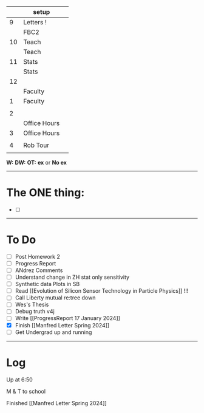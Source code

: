 
|     | setup        |     |
| --- | ------------ | --- |
| 9   | Letters !    |     |
|     | FBC2         |     |
| 10  | Teach        |     |
|     | Teach        |     |
| 11  | Stats        |     |
|     | Stats        |     |
| 12  |              |     |
|     | Faculty      |     |
| 1   | Faculty      |     |
|     |              |     |
| 2   |              |     |
|     | Office Hours |     |
| 3   | Office Hours |     |
|     |              |     |
| 4   | Rob Tour     |     |
|     |              |     |

**W:**
**DW:**
**OT:**
**ex** or **No ex**

---
# The ONE thing: 
- [ ] 

---
# To Do

- [ ] Post Homework 2
- [ ] Progress Report
- [ ] ANdrez Comments
- [ ] Understand change in ZH stat only sensitivity 
- [ ] Synthetic data Plots in SB 
- [ ] Read [[Evolution of Silicon Sensor Technology in Particle Physics]] !!!
- [ ] Call Liberty mutual re:tree down
- [ ] Wes's Thesis
- [ ] Debug truth v4j
- [ ] Write  [[ProgressReport 17 January 2024]]
- [x] Finish [[Manfred Letter Spring 2024]]
- [ ] Get Undergrad up and running

---

# Log

Up at 6:50 

M & T to school

Finished [[Manfred Letter Spring 2024]]

